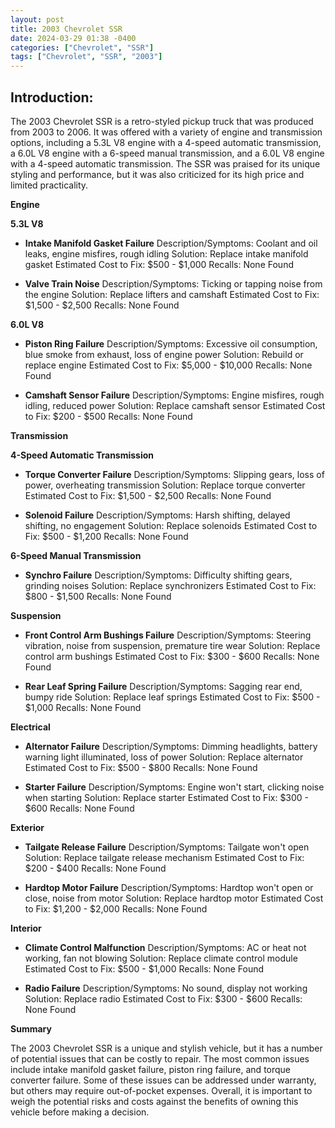 ```yaml
---
layout: post
title: 2003 Chevrolet SSR
date: 2024-03-29 01:38 -0400
categories: ["Chevrolet", "SSR"]
tags: ["Chevrolet", "SSR", "2003"]
---
```

## Introduction:

The 2003 Chevrolet SSR is a retro-styled pickup truck that was produced from 2003 to 2006. It was offered with a variety of engine and transmission options, including a 5.3L V8 engine with a 4-speed automatic transmission, a 6.0L V8 engine with a 6-speed manual transmission, and a 6.0L V8 engine with a 4-speed automatic transmission. The SSR was praised for its unique styling and performance, but it was also criticized for its high price and limited practicality.

**Engine**

**5.3L V8**

* **Intake Manifold Gasket Failure**
Description/Symptoms: Coolant and oil leaks, engine misfires, rough idling
Solution: Replace intake manifold gasket
Estimated Cost to Fix: $500 - $1,000
Recalls: None Found

* **Valve Train Noise**
Description/Symptoms: Ticking or tapping noise from the engine
Solution: Replace lifters and camshaft
Estimated Cost to Fix: $1,500 - $2,500
Recalls: None Found

**6.0L V8**

* **Piston Ring Failure**
Description/Symptoms: Excessive oil consumption, blue smoke from exhaust, loss of engine power
Solution: Rebuild or replace engine
Estimated Cost to Fix: $5,000 - $10,000
Recalls: None Found

* **Camshaft Sensor Failure**
Description/Symptoms: Engine misfires, rough idling, reduced power
Solution: Replace camshaft sensor
Estimated Cost to Fix: $200 - $500
Recalls: None Found

**Transmission**

**4-Speed Automatic Transmission**

* **Torque Converter Failure**
Description/Symptoms: Slipping gears, loss of power, overheating transmission
Solution: Replace torque converter
Estimated Cost to Fix: $1,500 - $2,500
Recalls: None Found

* **Solenoid Failure**
Description/Symptoms: Harsh shifting, delayed shifting, no engagement
Solution: Replace solenoids
Estimated Cost to Fix: $500 - $1,200
Recalls: None Found

**6-Speed Manual Transmission**

* **Synchro Failure**
Description/Symptoms: Difficulty shifting gears, grinding noises
Solution: Replace synchronizers
Estimated Cost to Fix: $800 - $1,500
Recalls: None Found

**Suspension**

* **Front Control Arm Bushings Failure**
Description/Symptoms: Steering vibration, noise from suspension, premature tire wear
Solution: Replace control arm bushings
Estimated Cost to Fix: $300 - $600
Recalls: None Found

* **Rear Leaf Spring Failure**
Description/Symptoms: Sagging rear end, bumpy ride
Solution: Replace leaf springs
Estimated Cost to Fix: $500 - $1,000
Recalls: None Found

**Electrical**

* **Alternator Failure**
Description/Symptoms: Dimming headlights, battery warning light illuminated, loss of power
Solution: Replace alternator
Estimated Cost to Fix: $500 - $800
Recalls: None Found

* **Starter Failure**
Description/Symptoms: Engine won't start, clicking noise when starting
Solution: Replace starter
Estimated Cost to Fix: $300 - $600
Recalls: None Found

**Exterior**

* **Tailgate Release Failure**
Description/Symptoms: Tailgate won't open
Solution: Replace tailgate release mechanism
Estimated Cost to Fix: $200 - $400
Recalls: None Found

* **Hardtop Motor Failure**
Description/Symptoms: Hardtop won't open or close, noise from motor
Solution: Replace hardtop motor
Estimated Cost to Fix: $1,200 - $2,000
Recalls: None Found

**Interior**

* **Climate Control Malfunction**
Description/Symptoms: AC or heat not working, fan not blowing
Solution: Replace climate control module
Estimated Cost to Fix: $500 - $1,000
Recalls: None Found

* **Radio Failure**
Description/Symptoms: No sound, display not working
Solution: Replace radio
Estimated Cost to Fix: $300 - $600
Recalls: None Found

**Summary**

The 2003 Chevrolet SSR is a unique and stylish vehicle, but it has a number of potential issues that can be costly to repair. The most common issues include intake manifold gasket failure, piston ring failure, and torque converter failure. Some of these issues can be addressed under warranty, but others may require out-of-pocket expenses. Overall, it is important to weigh the potential risks and costs against the benefits of owning this vehicle before making a decision.
